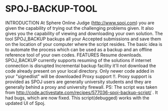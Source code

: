 # SPOJ-BACKUP-TOOL
INTRODUCTION  At Sphere Online Judge (http://www.spoj.com) you are given the capability of trying out the challenging problems given. It also gives you the capability of viewing and downloading your own solution.  The tool SPOJ_BACKUP backups all your Accepted submissions and save them on the location of your computer where the script resides. The basic idea is to automate the process which can be used as a backup and an offline reference tool of your own codes.  FEATURES  Resume downloads. SPOJ_BACKUP currently supports resuming of the solutions if internet connection is disrupted  Incremental backup facility it'll not download the code already present on your local directory. Only newer code added in your "signedlist" will be downloaded  Proxy support !!. Proxy support is provided as SPOJ users are generally university students and they are generally behind a proxy and university firewall.  PS: The script was taken from http://code.activestate.com/recipes/577036-spoj-backup-script/ . It had bugs, which are now fixed. This script(debugged) works with the updated UI of Spoj.
